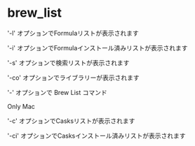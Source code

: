 # brew_list

'-l'  オプションでFormulaリストが表示されます

'-i'  オプションでFormulaインストール済みリストが表示されます

'-s'  オプションで検索リストが表示されます

'-co' オプションでライブラリーが表示されます

'-'   オプションで Brew List コマンド

 Only Mac

'-c'  オプションでCasksリストが表示されます

'-ci' オプションでCasksインストール済みリストが表示されます

